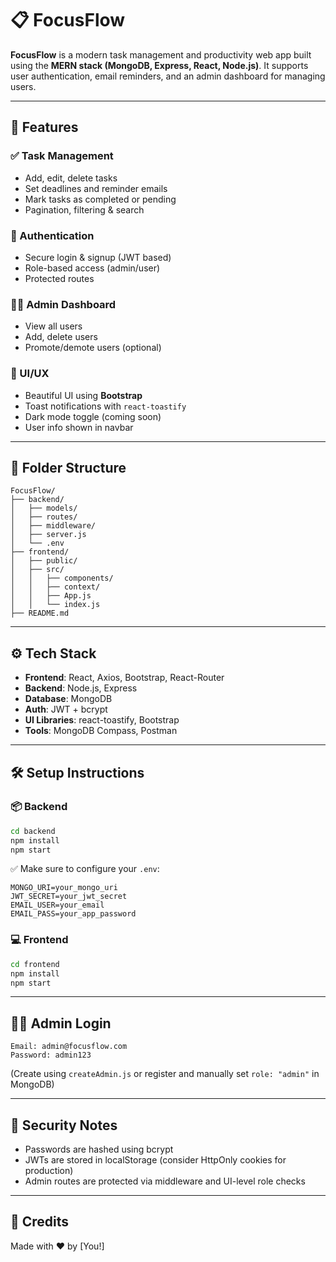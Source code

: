 # 📋 FocusFlow

**FocusFlow** is a modern task management and productivity web app built using the **MERN stack (MongoDB, Express, React, Node.js)**. It supports user authentication, email reminders, and an admin dashboard for managing users.

---

## 🚀 Features

### ✅ Task Management
- Add, edit, delete tasks
- Set deadlines and reminder emails
- Mark tasks as completed or pending
- Pagination, filtering & search

### 🔐 Authentication
- Secure login & signup (JWT based)
- Role-based access (admin/user)
- Protected routes

### 👨‍💼 Admin Dashboard
- View all users
- Add, delete users
- Promote/demote users (optional)

### 🌙 UI/UX
- Beautiful UI using **Bootstrap**
- Toast notifications with `react-toastify`
- Dark mode toggle (coming soon)
- User info shown in navbar

---

## 📁 Folder Structure

```
FocusFlow/
├── backend/
│   ├── models/
│   ├── routes/
│   ├── middleware/
│   ├── server.js
│   └── .env
├── frontend/
│   ├── public/
│   ├── src/
│   │   ├── components/
│   │   ├── context/
│   │   ├── App.js
│   │   └── index.js
├── README.md
```

---

## ⚙️ Tech Stack

- **Frontend**: React, Axios, Bootstrap, React-Router
- **Backend**: Node.js, Express
- **Database**: MongoDB
- **Auth**: JWT + bcrypt
- **UI Libraries**: react-toastify, Bootstrap
- **Tools**: MongoDB Compass, Postman

---

## 🛠️ Setup Instructions

### 📦 Backend

```bash
cd backend
npm install
npm start
```

✅ Make sure to configure your `.env`:
```
MONGO_URI=your_mongo_uri
JWT_SECRET=your_jwt_secret
EMAIL_USER=your_email
EMAIL_PASS=your_app_password
```

### 💻 Frontend

```bash
cd frontend
npm install
npm start
```

---

## 👨‍🔧 Admin Login

```
Email: admin@focusflow.com
Password: admin123
```

(Create using `createAdmin.js` or register and manually set `role: "admin"` in MongoDB)

---

## 🔐 Security Notes

- Passwords are hashed using bcrypt
- JWTs are stored in localStorage (consider HttpOnly cookies for production)
- Admin routes are protected via middleware and UI-level role checks

---

## 🙌 Credits

Made with ❤️ by [You!]
